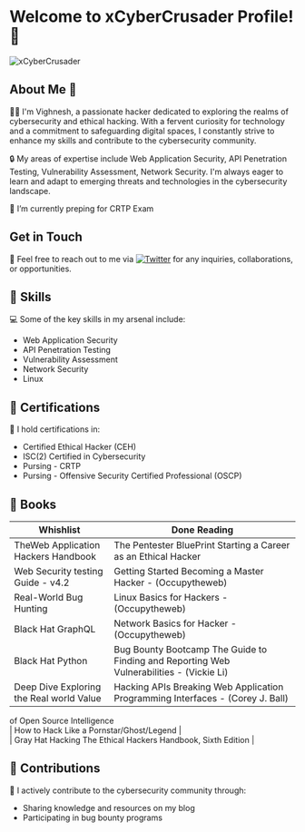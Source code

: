 <!--
**xCyberCrusader/xCyberCrusader** is a ✨ _special_ ✨ repository because its `README.md` (this file) appears on your GitHub profile.

Here are some ideas to get you started:

- 🔭 I’m currently working on ...
- 🌱 I’m currently learning ...
- 👯 I’m looking to collaborate on ...
- 🤔 I’m looking for help with ...
- 💬 Ask me about ...
- 📫 How to reach me: ...
- 😄 Pronouns: ...
- ⚡ Fun fact: ...
-->
# Welcome to xCyberCrusader Profile! 👋

![xCyberCrusader](https://i.postimg.cc/pXFB0c68/pwl9mwg0qu5vdagwstde.gif)

## About Me 💫

👨‍💻 I'm Vighnesh, a passionate hacker dedicated to exploring the realms of cybersecurity and ethical hacking. With a fervent curiosity for technology and a commitment to safeguarding digital spaces, I constantly strive to enhance my skills and contribute to the cybersecurity community.

🔒 My areas of expertise include Web Application Security, API Penetration Testing, Vulnerability Assessment, Network Security. I'm always eager to learn and adapt to emerging threats and technologies in the cybersecurity landscape.

🌱 I’m currently preping for CRTP Exam

## Get in Touch

📧 Feel free to reach out to me via [![Twitter](https://img.shields.io/badge/Twitter-%231DA1F2.svg?logo=Twitter&logoColor=white)](https://twitter.com/OffSecEnforcer) for any inquiries, collaborations, or opportunities.

## 💪 Skills

💻 Some of the key skills in my arsenal include:

- Web Application Security
- API Penetration Testing
- Vulnerability Assessment
- Network Security
- Linux

## 🏅 Certifications

🏅 I hold certifications in:

- Certified Ethical Hacker (CEH)
- ISC(2) Certified in Cybersecurity
- Pursing - CRTP
- Pursing - Offensive Security Certified Professional (OSCP)

## 📒 Books

 Whishlist                                 | Done Reading                                                         |
|------------------------------------------|----------------------------------------------------------------------|
| TheWeb Application Hackers Handbook      | The Pentester BluePrint Starting a Career as an Ethical Hacker       |
| Web Security testing Guide - v4.2        | Getting Started Becoming a Master Hacker - (Occupytheweb)            |
| Real-World Bug Hunting                   | Linux Basics for Hackers - (Occupytheweb)                            |
| Black Hat GraphQL                        | Network Basics for Hacker - (Occupytheweb)                          |
| Black Hat Python                         | Bug Bounty Bootcamp The Guide to Finding and Reporting Web Vulnerabilities - (Vickie Li) |
| Deep Dive Exploring the Real world Value | Hacking APIs Breaking Web Application Programming Interfaces - (Corey J. Ball) |
 of Open Source Intelligence               
| How to Hack Like a Pornstar/Ghost/Legend |                                                                      
| Gray Hat Hacking The Ethical Hackers Handbook, Sixth Edition |    

## 🤝 Contributions

🌟 I actively contribute to the cybersecurity community through:

- Sharing knowledge and resources on my blog
- Participating in bug bounty programs


